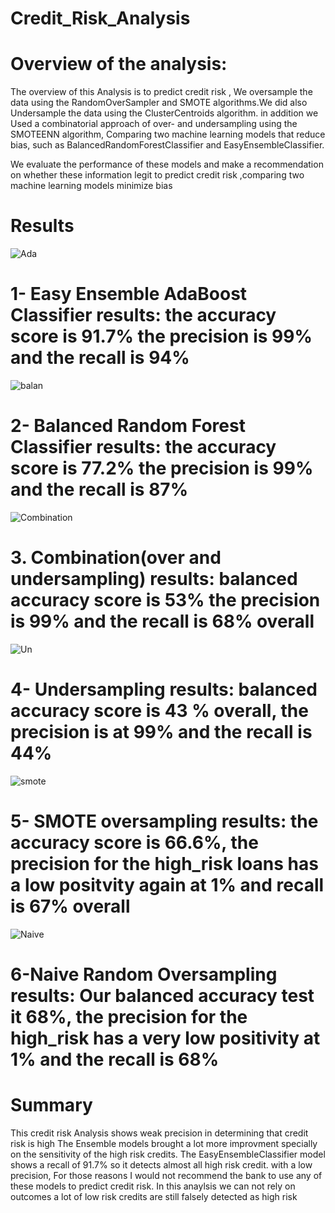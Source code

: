 # Credit_Risk_Analysis


# Overview of the analysis:

The overview of this Analysis is to predict  credit risk , We oversample the data using the RandomOverSampler and SMOTE algorithms.We did also
Undersample the data using the ClusterCentroids algorithm. in addition we  Used a combinatorial approach of over- and undersampling using the SMOTEENN algorithm,
Comparing  two machine learning models that reduce bias,  such as BalancedRandomForestClassifier and EasyEnsembleClassifier.


We  evaluate the performance of these models and make a recommendation on whether these information legit  to predict credit risk ,comparing two machine learning models minimize  bias



# Results


![Ada](https://user-images.githubusercontent.com/82621077/130371140-ef9746e0-47e0-4e4e-9422-21086e378a11.png)


# 1- Easy Ensemble AdaBoost Classifier results: the accuracy score is 91.7% the precision is 99% and the recall is 94%





![balan](https://user-images.githubusercontent.com/82621077/130371418-b5d6e339-1f1f-4aab-9a4f-16393faf5da3.png)

# 2- Balanced Random Forest Classifier results: the accuracy score is 77.2% the precision is 99% and the recall is 87%







![Combination](https://user-images.githubusercontent.com/82621077/130371539-cbf355ad-c5cc-4b61-9777-e1bccbf7eb16.png)

# 3. Combination(over and undersampling) results: balanced accuracy score is 53% the precision is 99% and the recall is 68% overall





![Un](https://user-images.githubusercontent.com/82621077/130371614-e62d14db-5257-4b7c-b49e-fd6aa48df7ae.png)

# 4- Undersampling results: balanced accuracy score is 43 % overall, the precision is at 99% and the recall is 44%






![smote](https://user-images.githubusercontent.com/82621077/130371704-a5df3777-03b9-4c76-8ddf-98726d1e37f2.png)


# 5- SMOTE oversampling results: the accuracy score is 66.6%, the precision for the high_risk loans has a low positvity again at 1% and recall is 67% overall








![Naive](https://user-images.githubusercontent.com/82621077/130371761-12a3b2cf-b9c1-4979-8c54-8a6dc36dd6a6.png)


# 6-Naive Random Oversampling results: Our balanced accuracy test it 68%, the precision for the high_risk has a very low positivity at 1% and the recall is 68%




# Summary 

This credit risk Analysis  shows weak precision in determining  that credit risk is high 
The Ensemble models brought a lot more improvment specially on the sensitivity of the high risk credits.
The EasyEnsembleClassifier model shows a recall of 91.7% so it detects almost all high risk credit.  with a low precision, 
For those reasons I would not recommend the bank to use any of these models to predict credit risk.
In this anaylsis we can not rely on outcomes a lot of low risk credits are still falsely detected as high risk


